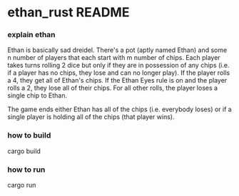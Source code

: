 # ethan_rust README

### explain ethan
Ethan is basically sad dreidel. There's a pot (aptly named Ethan) and some n number of players that each start with m number of chips. Each player takes turns rolling 2 dice but only if they are in possession of any chips (i.e. if a player has no chips, they lose and can no longer play). If the player rolls a 4, they get all of Ethan's chips. If the Ethan Eyes rule is on and the player rolls a 2, they lose all of their chips. For all other rolls, the player loses a single chip to Ethan. 

The game ends either Ethan has all of the chips (i.e. everybody loses) or if a single player is holding all of the chips (that player wins).

### how to build
cargo build

### how to run
cargo run
